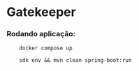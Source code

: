 # Gatekeeper

### Rodando aplicação:
```shell
    docker compose up
```

```shell
    sdk env && mvn clean spring-boot:run
```